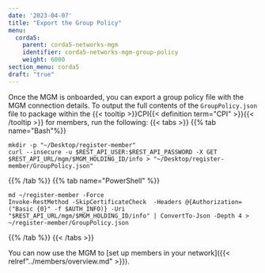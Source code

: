 ```yaml
---
date: '2023-04-07'
title: "Export the Group Policy"
menu:
  corda5:
    parent: corda5-networks-mgm
    identifier: corda5-networks-mgm-group-policy
    weight: 6000
section_menu: corda5
draft: "true"
---
```

Once the MGM is onboarded, you can export a group policy file with the MGM connection details. To output the full contents of the `GroupPolicy.json` file to package within the {{< tooltip >}}CPI{{< definition term="CPI" >}}{{< /tooltip >}} for members, run the following:
{{< tabs >}}
{{% tab name="Bash"%}}
```shell
mkdir -p "~/Desktop/register-member"
curl --insecure -u $REST_API_USER:$REST_API_PASSWORD -X GET $REST_API_URL/mgm/$MGM_HOLDING_ID/info > "~/Desktop/register-member/GroupPolicy.json"
```
{{% /tab %}}
{{% tab name="PowerShell" %}}
```shell
md ~/register-member -Force
Invoke-RestMethod -SkipCertificateCheck  -Headers @{Authorization=("Basic {0}" -f $AUTH_INFO)} -Uri "$REST_API_URL/mgm/$MGM_HOLDING_ID/info" | ConvertTo-Json -Depth 4 > ~/register-member/GroupPolicy.json
```
{{% /tab %}}
{{< /tabs >}}

You can now use the MGM to [set up members in your network]({{< relref"../members/overview.md" >}}).
